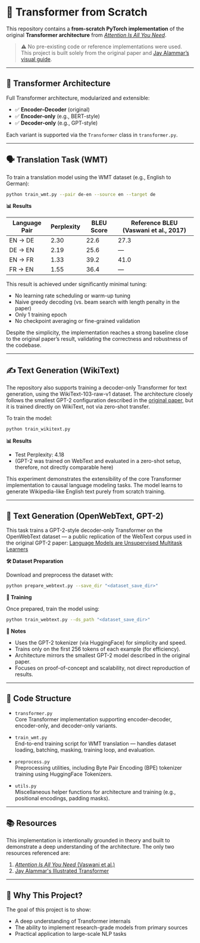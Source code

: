 # 🧠 Transformer from Scratch

This repository contains a **from-scratch PyTorch implementation** of the original **Transformer architecture** from [_Attention Is All You Need_](https://arxiv.org/abs/1706.03762).

> ⚠️ No pre-existing code or reference implementations were used. This project is built solely from the original paper and [Jay Alammar’s visual guide](https://jalammar.github.io/illustrated-transformer/).

---

## 🧱 Transformer Architecture

Full Transformer architecture, modularized and extensible:
- ✅ **Encoder–Decoder** (original)
- ✅ **Encoder-only** (e.g., BERT-style)
- ✅ **Decoder-only** (e.g., GPT-style)

Each variant is supported via the `Transformer` class in `transformer.py`.

---

## 🗣️ Translation Task (WMT)

To train a translation model using the WMT dataset (e.g., English to German):

```bash
python train_wmt.py --pair de-en --source en --target de
```

**📊 Results**

| Language Pair | Perplexity   | BLEU Score   | Reference BLEU (Vaswani et al., 2017)  |
|---------------|--------------|--------------|----------------------------------------|
| EN → DE       | 2.30         | 22.6         | 27.3                                   |
| DE → EN       | 2.19         | 25.6         | —                                      |
| EN → FR       | 1.33         | 39.2         | 41.0                                   |
| FR → EN       | 1.55         | 36.4         | —                                      |

This result is achieved under significantly minimal tuning:
- No learning rate scheduling or warm-up tuning
- Naive greedy decoding (vs. beam search with length penalty in the paper)
- Only 1 training epoch
- No checkpoint averaging or fine-grained validation

Despite the simplicity, the implementation reaches a strong baseline close to the original paper’s result, validating the correctness and robustness of the codebase.

---

## ✍️ Text Generation (WikiText)

The repository also supports training a decoder-only Transformer for text generation, using the WikiText-103-raw-v1 dataset. The architecture closely follows the smallest GPT-2 configuration described in the [original paper](https://cdn.openai.com/better-language-models/language_models_are_unsupervised_multitask_learners.pdf), but it is trained directly on WikiText, not via zero-shot transfer.

To train the model:
```bash
python train_wikitext.py
```

**📊 Results**
- Test Perplexity: 4.18
- (GPT-2 was trained on WebText and evaluated in a zero-shot setup, therefore, not directly comparable here)

This experiment demonstrates the extensibility of the core Transformer implementation to causal language modeling tasks. The model learns to generate Wikipedia-like English text purely from scratch training.

---

## 🧾 Text Generation (OpenWebText, GPT-2)

This task trains a GPT-2-style decoder-only Transformer on the OpenWebText dataset — a public replication of the WebText corpus used in the original GPT-2 paper:
[Language Models are Unsupervised Multitask Learners](https://cdn.openai.com/better-language-models/language_models_are_unsupervised_multitask_learners.pdf)

**🛠 Dataset Preparation**

Download and preprocess the dataset with:

```bash
python prepare_webtext.py --save_dir "<dataset_save_dir>"
```

**🚀 Training**

Once prepared, train the model using:

```bash
python train_webtext.py --ds_path "<dataset_save_dir>"
```

**🔧 Notes**
- Uses the GPT-2 tokenizer (via HuggingFace) for simplicity and speed.
- Trains only on the first 256 tokens of each example (for efficiency).
- Architecture mirrors the smallest GPT-2 model described in the original paper.
- Focuses on proof-of-concept and scalability, not direct reproduction of results.

---

## 📂 Code Structure

- `transformer.py`  
  Core Transformer implementation supporting encoder-decoder, encoder-only, and decoder-only variants.

- `train_wmt.py`  
  End-to-end training script for WMT translation — handles dataset loading, batching, masking, training loop, and evaluation.

- `preprocess.py`  
  Preprocessing utilities, including Byte Pair Encoding (BPE) tokenizer training using HuggingFace Tokenizers.

- `utils.py`  
  Miscellaneous helper functions for architecture and training (e.g., positional encodings, padding masks).

---

## 📚 Resources

This implementation is intentionally grounded in theory and built to demonstrate a deep understanding of the architecture. The only two resources referenced are:

1. [_Attention Is All You Need_ (Vaswani et al.)](https://arxiv.org/abs/1706.03762)
2. [Jay Alammar's Illustrated Transformer](https://jalammar.github.io/illustrated-transformer/)

---

## 🎯 Why This Project?

The goal of this project is to show:
- A deep understanding of Transformer internals
- The ability to implement research-grade models from primary sources
- Practical application to large-scale NLP tasks

